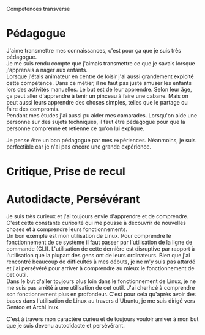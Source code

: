 Competences transverse

# Pédagogue

J'aime transmettre mes connaissances, c'est pour ça que je suis très pédagogue.  
Je me suis rendu compte que j'aimais transmettre ce que je savais lorsque
j'apprenais à nager aux enfants.  
Lorsque j'étais animateur en centre de loisir j'ai aussi grandement exploité
cette compétence. Dans ce métier, il ne faut pas juste amuser les enfants lors
des activités manuelles. Le but est de leur apprendre. Selon leur âge, ça peut
aller d'apprendre à tenir un pinceau à faire une cabane. Mais on peut aussi
leurs apprendre des choses simples, telles que le partage ou faire des compromis.  
Pendant mes études j'ai aussi pu aider mes camarades. Lorsqu'on aide une
personne sur des sujets techniques, il faut être pédagogue pour que la personne
comprenne et retienne ce qu'on lui explique.

Je pense être un bon pédagogue par mes expériences. Néanmoins, je suis perfectible
car je n'ai pas encore une grande expérience.

# Critique, Prise de recul

# Autodidacte, Persévérant

Je suis très curieux et j'ai toujours envie d'apprendre et de comprendre.  
C'est cette constante curiosité qui me pousse à découvrir de nouvelles
choses et à comprendre leurs fonctionnements.  
Un bon exemple est mon utilisation de Linux. Pour comprendre le fonctionnement
de ce système il faut passer par l'utilisation de la ligne de commande (CLI).
L'utilisation de cette dernière est disruptive par rapport à l'utilisation que
la plupart des gens ont de leurs ordinateurs. Bien que j'ai rencontré beaucoup
de difficultés à mes débuts, je ne m'y suis pas attardé et j'ai persévéré pour
arriver à comprendre au mieux le fonctionnement de cet outil.  
Dans le but d'aller toujours plus loin dans le fonctionnement de Linux, je ne
me suis pas arrêté à une utilisation de cet outil. J'ai cherhcé à comprendre
son fonctionnement plus en profondeur. C'est pour cela qu'après avoir des bases
dans l'utilisation de Linux au travers d'Ubuntu, je me suis dirigé vers Gentoo
et ArchLinux.

C'est à travers mon caractère curieu et de toujours vouloir arriver à mon but
que je suis devenu autodidacte et persévérant.

